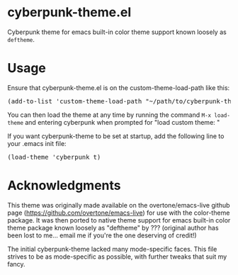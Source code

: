 cyberpunk-theme.el
==================

Cyberpunk theme for emacs built-in color theme support known loosely as <code>deftheme</code>. 

Usage
=====

Ensure that cyberpunk-theme.el is on the custom-theme-load-path like this: 

<pre>
(add-to-list 'custom-theme-load-path "~/path/to/cyberpunk-theme.el")
</pre>

You can then load the theme at any time by running the command <code>M-x load-theme</code> and entering cyberpunk when prompted for "load custom theme: "

If you want cyberpunk-theme to be set at startup, add the following line to your .emacs init file:

<pre>
(load-theme 'cyberpunk t)
</pre>

Acknowledgments 
===============

This theme was originally made available on the overtone/emacs-live github page (https://github.com/overtone/emacs-live) for use with the color-theme package. It was then ported to native theme support for emacs built-in color theme package known loosely as "deftheme" by ??? (original author has been lost to me... email me if you're the one deserving of credit!)

The initial cyberpunk-theme lacked many mode-specific faces. This file strives to be as mode-specific as possible, with further tweaks that suit my fancy.
